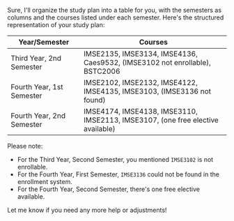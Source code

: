 Sure, I'll organize the study plan into a table for you, with the semesters as columns and the courses listed under each semester. Here's the structured representation of your study plan:

| Year/Semester         | Courses                                 |
|-----------------------|-----------------------------------------|
| Third Year, 2nd Semester | IMSE2135, IMSE3134, IMSE4136, Caes9532, (IMSE3102 not enrollable), BSTC2006 |
| Fourth Year, 1st Semester | IMSE2102, IMSE2132, IMSE4122, IMSE4135, IMSE3103, (IMSE3136 not found) |
| Fourth Year, 2nd Semester | IMSE4174, IMSE4138, IMSE3110, IMSE2113, IMSE3107, (one free elective available) |

Please note:
- For the Third Year, Second Semester, you mentioned `IMSE3102` is not enrollable.
- For the Fourth Year, First Semester, `IMSE3136` could not be found in the enrollment system.
- For the Fourth Year, Second Semester, there's one free elective available.

Let me know if you need any more help or adjustments!
